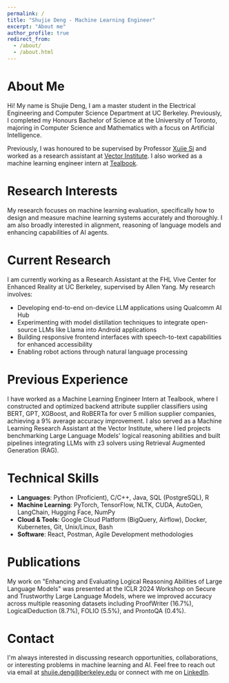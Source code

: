 ```yaml
---
permalink: /
title: "Shujie Deng - Machine Learning Engineer"
excerpt: "About me"
author_profile: true
redirect_from: 
  - /about/
  - /about.html
---
```


About Me
======
Hi! My name is Shujie Deng, I am a master student in the Electrical Engineering and Computer Science Department at UC Berkeley. Previously, I completed my Honours Bachelor of Science at the University of Toronto, majoring in Computer Science and Mathematics with a focus on Artificial Intelligence.

Previously, I was honoured to be supervised by Professor [Xujie Si](https://www.cs.toronto.edu/~six/) and worked as a research assistant at [Vector Institute](https://vectorinstitute.ai/). I also worked as a machine learning engineer intern at [Tealbook](https://www.tealbook.com/).

Research Interests
======
My research focuses on machine learning evaluation, specifically how to design and measure machine learning systems accurately and thoroughly. I am also broadly interested in alignment, reasoning of language models and enhancing capabilities of AI agents.

Current Research
======
I am currently working as a Research Assistant at the FHL Vive Center for Enhanced Reality at UC Berkeley, supervised by Allen Yang. My research involves:

- Developing end-to-end on-device LLM applications using Qualcomm AI Hub
- Experimenting with model distillation techniques to integrate open-source LLMs like Llama into Android applications
- Building responsive frontend interfaces with speech-to-text capabilities for enhanced accessibility
- Enabling robot actions through natural language processing

Previous Experience
======
I have worked as a Machine Learning Engineer Intern at Tealbook, where I constructed and optimized backend attribute supplier classifiers using BERT, GPT, XGBoost, and RoBERTa for over 5 million supplier companies, achieving a 9% average accuracy improvement. I also served as a Machine Learning Research Assistant at the Vector Institute, where I led projects benchmarking Large Language Models' logical reasoning abilities and built pipelines integrating LLMs with z3 solvers using Retrieval Augmented Generation (RAG).

Technical Skills
======
- **Languages**: Python (Proficient), C/C++, Java, SQL (PostgreSQL), R
- **Machine Learning**: PyTorch, TensorFlow, NLTK, CUDA, AutoGen, LangChain, Hugging Face, NumPy
- **Cloud & Tools**: Google Cloud Platform (BigQuery, Airflow), Docker, Kubernetes, Git, Unix/Linux, Bash
- **Software**: React, Postman, Agile Development methodologies

Publications
======
My work on "Enhancing and Evaluating Logical Reasoning Abilities of Large Language Models" was presented at the ICLR 2024 Workshop on Secure and Trustworthy Large Language Models, where we improved accuracy across multiple reasoning datasets including ProofWriter (16.7%), LogicalDeduction (8.7%), FOLIO (5.5%), and ProntoQA (0.4%).

Contact
======
I'm always interested in discussing research opportunities, collaborations, or interesting problems in machine learning and AI. Feel free to reach out via email at [shujie.deng@berkeley.edu](mailto:shujie.deng@berkeley.edu) or connect with me on [LinkedIn](https://linkedin.com/in/shujiedeng/).

